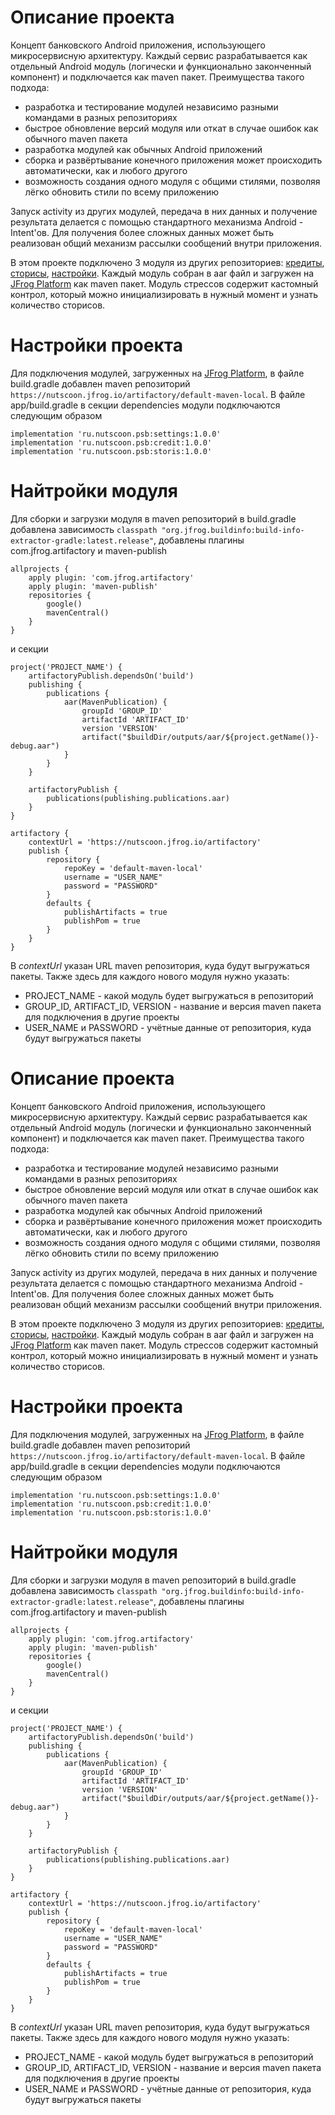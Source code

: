 
# Описание проекта

Концепт банковского Android приложения, использующего микросервисную архитектуру. Каждый сервис разрабатывается как отдельный Android модуль (логически и функционально законченный компонент) и подключается как maven пакет. Преимущества такого подхода:
- разработка и тестирование модулей независимо разными командами в разных репозиториях
- быстрое обновление версий модуля или откат в случае ошибок как обычного maven пакета
- разработка модулей как обычных Android приложений
- сборка и развёртывание конечного приложения может происходить автоматически, как и любого другого
- возможность создания одного модуля с общими стилями, позволяя лёгко обновить стили по всему приложению

Запуск activity из других модулей, передача в них данных и получение результата делается с помощью стандартного механизма Android - Intent'ов. Для получения более сложных данных может быть реализован общий механизм рассылки сообщений внутри приложения.

В этом проекте подключено 3 модуля из других репозиториев: [кредиты](https://github.com/NUTS-COON/pbs-hack.credit), [сторисы](https://github.com/NUTS-COON/pbs-hack.storis), [настройки](https://github.com/NUTS-COON/pbs-hack.settings/tree/master). Каждый модуль собран в aar файл и загружен на [JFrog Platform](https://jfrog.com) как maven пакет. Модуль стрессов содержит кастомный контрол, который можно инициализировать в нужный момент и узнать количество сторисов.

# Настройки проекта

Для подключения модулей, загруженных на [JFrog Platform](https://jfrog.com), в файле build.gradle добавлен maven репозиторий 
`https://nutscoon.jfrog.io/artifactory/default-maven-local`. В файле app/build.gradle в секции dependencies модули подключаются следующим образом  
```
implementation 'ru.nutscoon.psb:settings:1.0.0'
implementation 'ru.nutscoon.psb:credit:1.0.0'
implementation 'ru.nutscoon.psb:storis:1.0.0'
```

# Найтройки модуля

Для сборки и загрузки модуля в maven репозиторий в build.gradle добавлена зависимость `classpath "org.jfrog.buildinfo:build-info-extractor-gradle:latest.release"`, добавлены плагины com.jfrog.artifactory и maven-publish  
```
allprojects {
    apply plugin: 'com.jfrog.artifactory'
    apply plugin: 'maven-publish'
    repositories {
        google()
        mavenCentral()
    }
}
```
и секции
```
project('PROJECT_NAME') {
    artifactoryPublish.dependsOn('build')
    publishing {
        publications {
            aar(MavenPublication) {
                groupId 'GROUP_ID'
                artifactId 'ARTIFACT_ID'
                version 'VERSION'
                artifact("$buildDir/outputs/aar/${project.getName()}-debug.aar")
            }
        }
    }

    artifactoryPublish {
        publications(publishing.publications.aar)
    }
}

artifactory {
    contextUrl = 'https://nutscoon.jfrog.io/artifactory'
    publish {
        repository {
            repoKey = 'default-maven-local'
            username = "USER_NAME"
            password = "PASSWORD"
        }
        defaults {
            publishArtifacts = true
            publishPom = true
        }
    }
}
```
В *contextUrl* указан URL maven репозитория, куда будут выгружаться пакеты. Также здесь для каждого нового модуля нужно указать:
- PROJECT_NAME - какой модуль будет выгружаться в репозиторий
- GROUP_ID, ARTIFACT_ID, VERSION - название и версия maven пакета для подключения в другие проекты
- USER_NAME и PASSWORD - учётные данные от репозитория, куда будут выгружаться пакеты
# Описание проекта

Концепт банковского Android приложения, использующего микросервисную архитектуру. Каждый сервис разрабатывается как отдельный Android модуль (логически и функционально законченный компонент) и подключается как maven пакет. Преимущества такого подхода:
- разработка и тестирование модулей независимо разными командами в разных репозиториях
- быстрое обновление версий модуля или откат в случае ошибок как обычного maven пакета
- разработка модулей как обычных Android приложений
- сборка и развёртывание конечного приложения может происходить автоматически, как и любого другого
- возможность создания одного модуля с общими стилями, позволяя лёгко обновить стили по всему приложению

Запуск activity из других модулей, передача в них данных и получение результата делается с помощью стандартного механизма Android - Intent'ов. Для получения более сложных данных может быть реализован общий механизм рассылки сообщений внутри приложения.

В этом проекте подключено 3 модуля из других репозиториев: [кредиты](https://github.com/NUTS-COON/pbs-hack.credit), [сторисы](https://github.com/NUTS-COON/pbs-hack.storis), [настройки](https://github.com/NUTS-COON/pbs-hack.settings/tree/master). Каждый модуль собран в aar файл и загружен на [JFrog Platform](https://jfrog.com) как maven пакет. Модуль стрессов содержит кастомный контрол, который можно инициализировать в нужный момент и узнать количество сторисов.

# Настройки проекта

Для подключения модулей, загруженных на [JFrog Platform](https://jfrog.com), в файле build.gradle добавлен maven репозиторий 
`https://nutscoon.jfrog.io/artifactory/default-maven-local`. В файле app/build.gradle в секции dependencies модули подключаются следующим образом  
```
implementation 'ru.nutscoon.psb:settings:1.0.0'
implementation 'ru.nutscoon.psb:credit:1.0.0'
implementation 'ru.nutscoon.psb:storis:1.0.0'
```

# Найтройки модуля

Для сборки и загрузки модуля в maven репозиторий в build.gradle добавлена зависимость `classpath "org.jfrog.buildinfo:build-info-extractor-gradle:latest.release"`, добавлены плагины com.jfrog.artifactory и maven-publish  
```
allprojects {
    apply plugin: 'com.jfrog.artifactory'
    apply plugin: 'maven-publish'
    repositories {
        google()
        mavenCentral()
    }
}
```
и секции
```
project('PROJECT_NAME') {
    artifactoryPublish.dependsOn('build')
    publishing {
        publications {
            aar(MavenPublication) {
                groupId 'GROUP_ID'
                artifactId 'ARTIFACT_ID'
                version 'VERSION'
                artifact("$buildDir/outputs/aar/${project.getName()}-debug.aar")
            }
        }
    }

    artifactoryPublish {
        publications(publishing.publications.aar)
    }
}

artifactory {
    contextUrl = 'https://nutscoon.jfrog.io/artifactory'
    publish {
        repository {
            repoKey = 'default-maven-local'
            username = "USER_NAME"
            password = "PASSWORD"
        }
        defaults {
            publishArtifacts = true
            publishPom = true
        }
    }
}
```
В *contextUrl* указан URL maven репозитория, куда будут выгружаться пакеты. Также здесь для каждого нового модуля нужно указать:
- PROJECT_NAME - какой модуль будет выгружаться в репозиторий
- GROUP_ID, ARTIFACT_ID, VERSION - название и версия maven пакета для подключения в другие проекты
- USER_NAME и PASSWORD - учётные данные от репозитория, куда будут выгружаться пакеты
